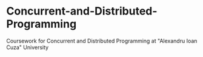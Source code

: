 # Concurrent-and-Distributed-Programming
Coursework for Concurrent and Distributed Programming at "Alexandru Ioan Cuza" University
